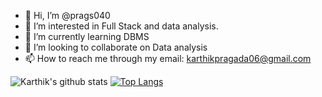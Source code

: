 - 👋 Hi, I’m @prags040
- 👀 I’m interested in Full Stack and data analysis.
- 🌱 I’m currently learning DBMS
- 💞️ I’m looking to collaborate on Data analysis
- 📫 How to reach me through my email: karthikpragada06@gmail.com

![Karthik's github stats](https://github-readme-stats.vercel.app/api?username=prags040&show_icons=true&theme=radical)    [![Top Langs](https://github-readme-stats.vercel.app/api/top-langs/?username=prags040&layout=compact)](https://github.com/prags040/github-readme-stats)



<!---
prags040/prags040 is a ✨ special ✨ repository because its `README.md` (this file) appears on your GitHub profile.
You can click the Preview link to take a look at your changes.
--->

